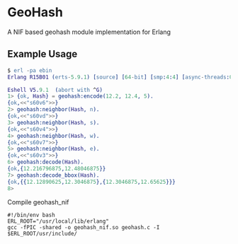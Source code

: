 GeoHash
=======

A NIF based geohash module implementation for Erlang

Example Usage
-------------

```erlang
$ erl -pa ebin        
Erlang R15B01 (erts-5.9.1) [source] [64-bit] [smp:4:4] [async-threads:0] [hipe] [kernel-poll:false]

Eshell V5.9.1  (abort with ^G)
1> {ok, Hash} = geohash:encode(12.2, 12.4, 5).
{ok,<<"s60v6">>}
2> geohash:neighbor(Hash, n).
{ok,<<"s60vd">>}
3> geohash:neighbor(Hash, s).
{ok,<<"s60v4">>}
4> geohash:neighbor(Hash, w).
{ok,<<"s60v7">>}
5> geohash:neighbor(Hash, e).
{ok,<<"s60v3">>}
6> geohash:decode(Hash).     
{ok,{12.216796875,12.48046875}}
7> geohash:decode_bbox(Hash).
{ok,{{12.12890625,12.3046875},{12.3046875,12.65625}}}
8> 
```

Compile geohash_nif
```
#!/bin/env bash
ERL_ROOT="/usr/local/lib/erlang"
gcc -fPIC -shared -o geohash_nif.so geohash.c -I $ERL_ROOT/usr/include/
```
